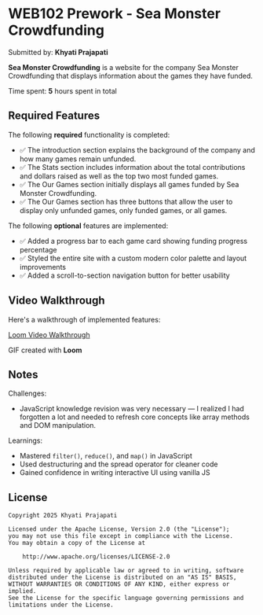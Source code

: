 # WEB102 Prework - Sea Monster Crowdfunding

Submitted by: **Khyati Prajapati**

**Sea Monster Crowdfunding** is a website for the company Sea Monster Crowdfunding that displays information about the games they have funded.

Time spent: **5** hours spent in total

## Required Features

The following **required** functionality is completed:

- ✅ The introduction section explains the background of the company and how many games remain unfunded.
- ✅ The Stats section includes information about the total contributions and dollars raised as well as the top two most funded games.
- ✅ The Our Games section initially displays all games funded by Sea Monster Crowdfunding.
- ✅ The Our Games section has three buttons that allow the user to display only unfunded games, only funded games, or all games.

The following **optional** features are implemented:

- ✅ Added a progress bar to each game card showing funding progress percentage
- ✅ Styled the entire site with a custom modern color palette and layout improvements
- ✅ Added a scroll-to-section navigation button for better usability

## Video Walkthrough

Here's a walkthrough of implemented features:

[Loom Video Walkthrough](https://www.loom.com/share/3ea2148c889f43ab9bd0aeb49ded5020?sid=38943a28-e51e-4d32-9b15-fa80731da153)

GIF created with **Loom** 

## Notes

Challenges:
- JavaScript knowledge revision was very necessary — I realized I had forgotten a lot and needed to refresh core concepts like array methods and DOM manipulation.

Learnings:
- Mastered `filter()`, `reduce()`, and `map()` in JavaScript
- Used destructuring and the spread operator for cleaner code
- Gained confidence in writing interactive UI using vanilla JS

## License

    Copyright 2025 Khyati Prajapati

    Licensed under the Apache License, Version 2.0 (the "License");
    you may not use this file except in compliance with the License.
    You may obtain a copy of the License at

        http://www.apache.org/licenses/LICENSE-2.0

    Unless required by applicable law or agreed to in writing, software
    distributed under the License is distributed on an "AS IS" BASIS,
    WITHOUT WARRANTIES OR CONDITIONS OF ANY KIND, either express or implied.
    See the License for the specific language governing permissions and
    limitations under the License.

